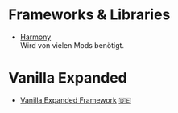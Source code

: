 ---
---
# Frameworks & Libraries
- [Harmony](https://steamcommunity.com/workshop/filedetails/?id=2009463077)
    <br>Wird von vielen Mods benötigt.

# Vanilla Expanded
- [Vanilla Expanded Framework](https://steamcommunity.com/workshop/filedetails/?id=2023507013)
    [🇩🇪](https://steamcommunity.com/workshop/filedetails/?id=2367542633)

